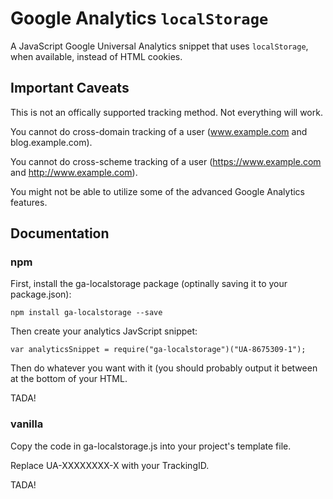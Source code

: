 # Google Analytics `localStorage`

A JavaScript Google Universal Analytics snippet that uses `localStorage`, when available, instead of HTML cookies.

## Important Caveats

This is not an offically supported tracking method. Not everything will work.

You cannot do cross-domain tracking of a user (www.example.com and blog.example.com).

You cannot do cross-scheme tracking of a user (https://www.example.com and http://www.example.com).

You might not be able to utilize some of the advanced Google Analytics features.

## Documentation

### npm

First, install the ga-localstorage package (optinally saving it to your package.json):

`npm install ga-localstorage --save`

Then create your analytics JavScript snippet:

`var analyticsSnippet = require("ga-localstorage")("UA-8675309-1");`

Then do whatever you want with it (you should probably output it between <script> and </script> at the bottom of your HTML.

TADA!

### vanilla

Copy the code in ga-localstorage.js into your project's template file.

Replace UA-XXXXXXXX-X with your TrackingID.

TADA!
